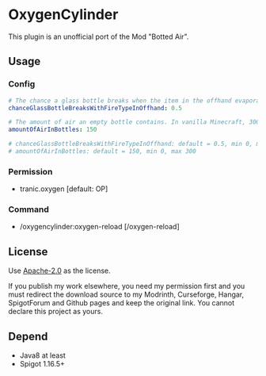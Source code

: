 # OxygenCylinder
This plugin is an unofficial port of the Mod "Botted Air".

## Usage
### Config
```yaml
# The chance a glass bottle breaks when the item in the offhand evaporates the water, giving back an empty (air) bottle.
chanceGlassBottleBreaksWithFireTypeInOffhand: 0.5

# The amount of air an empty bottle contains. In vanilla Minecraft, 300 is the maximum air supply.
amountOfAirInBottles: 150

# chanceGlassBottleBreaksWithFireTypeInOffhand: default = 0.5, min 0, max 1.0
# amountOfAirInBottles: default = 150, min 0, max 300
```

### Permission
- tranic.oxygen [default: OP]

### Command
- /oxygencylinder:oxygen-reload [/oxygen-reload]

## License
Use [Apache-2.0](https://github.com/404Setup/GoldPiglin?tab=Apache-2.0-1-ov-file#readme) as the license.

If you publish my work elsewhere, you need my permission first and you must redirect the download source to my Modrinth, Curseforge, Hangar, SpigotForum and Github pages and keep the original link. You cannot declare this project as yours.

## Depend
- Java8 at least
- Spigot 1.16.5+